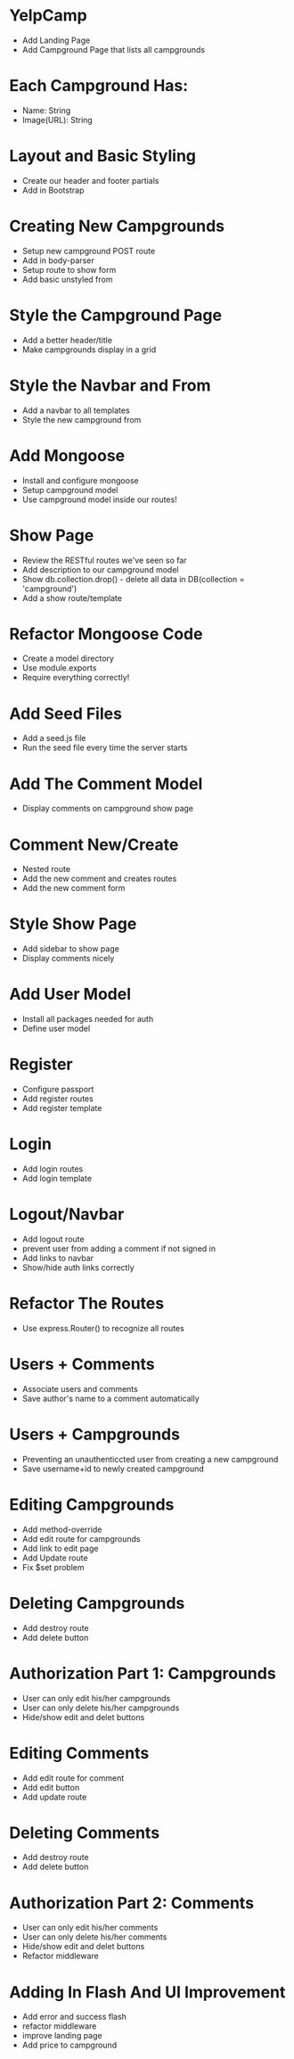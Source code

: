 # YelpCamp

* Add Landing Page
* Add Campground Page that lists all campgrounds

# Each Campground Has:
* Name: String
* Image(URL): String

# Layout and Basic Styling
* Create our header and footer partials
* Add in Bootstrap

# Creating New Campgrounds
* Setup new campground POST route
* Add in body-parser
* Setup route to show form
* Add basic unstyled from

# Style the Campground Page
* Add a better header/title
* Make campgrounds display in a grid

# Style the Navbar and From
* Add a navbar to all templates
* Style the new campground from

# Add Mongoose
* Install and configure mongoose
* Setup campground model
* Use campground model inside our routes!

# Show Page
* Review the RESTful routes we've seen so far
* Add description to our campground model
* Show db.collection.drop() - delete all data in DB(collection = 'campground')
* Add a show route/template

# Refactor Mongoose Code
* Create a model directory
* Use module.exports
* Require everything correctly!

# Add Seed Files
* Add a seed.js file
* Run the seed file every time the server starts

# Add The Comment Model
* Display comments on campground show page

# Comment New/Create
* Nested route
* Add the new comment and creates routes
* Add the new comment form

# Style Show Page
* Add sidebar to show page
* Display comments nicely

# Add User Model
* Install all packages needed for auth
* Define user model

# Register
* Configure passport
* Add register routes
* Add register template

# Login
* Add login routes
* Add login template

# Logout/Navbar
* Add logout route
* prevent user from adding a comment if not signed in
* Add links to navbar
* Show/hide auth links correctly

# Refactor The Routes
* Use express.Router() to recognize all routes

# Users + Comments
* Associate users and comments
* Save author's name to a comment automatically

# Users + Campgrounds
* Preventing an unauthenticcted user from creating a new campground
* Save username+id to newly created campground

# Editing Campgrounds
* Add method-override
* Add edit route for campgrounds
* Add link to edit page
* Add Update route
* Fix $set problem

# Deleting Campgrounds
* Add destroy route
* Add delete button

# Authorization Part 1: Campgrounds
* User can only edit his/her campgrounds
* User can only delete his/her campgrounds
* Hide/show edit and delet buttons

# Editing Comments
* Add edit route for comment
* Add edit button
* Add update route

# Deleting Comments
* Add destroy route
* Add delete button

# Authorization Part 2: Comments
* User can only edit his/her comments
* User can only delete his/her comments
* Hide/show edit and delet buttons
* Refactor middleware

# Adding In Flash And UI Improvement
* Add error and success flash
* refactor middleware
* improve landing page
* Add price to campground